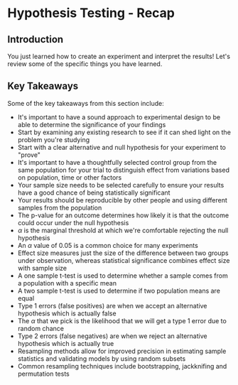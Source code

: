 
# Hypothesis Testing - Recap

## Introduction

You just learned how to create an experiment and interpret the results! Let's review some of the specific things you have learned.

## Key Takeaways

Some of the key takeaways from this section include:
* It's important to have a sound approach to experimental design to be able to determine the significance of your findings
* Start by examining any existing research to see if it can shed light on the problem you're studying
* Start with a clear alternative and null hypothesis for your experiment to "prove"
* It's important to have a thoughtfully selected control group from the same population for your trial to distinguish effect from variations based on population, time or other factors
* Your sample size needs to be selected carefully to ensure your results have a good chance of being statistically significant
* Your results should be reproducible by other people and using different samples from the population
* The p-value for an outcome determines how likely it is that the outcome could occur under the null hypothesis
* $\alpha$ is the marginal threshold at which we're comfortable rejecting the null hypothesis
* An $\alpha$ value of 0.05 is a common choice for many experiments
* Effect size measures just the size of the difference between two groups under observation, whereas statistical significance combines effect size with sample size
* A one sample t-test is used to determine whether a sample comes from a population with a specific mean 
* A two sample t-test is used to determine if two population means are equal
* Type 1 errors (false positives) are when we accept an alternative hypothesis which is actually false
* The $\alpha$ that we pick is the likelihood that we will get a type 1 error due to random chance
* Type 2 errors (false negatives) are when we reject an alternative hypothesis which is actually true
* Resampling methods allow for improved precision in estimating sample statistics and validating models by using random subsets
* Common resampling techniques include bootstrapping, jackknifing and permutation tests
